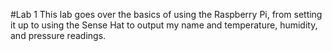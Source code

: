 #Lab 1
This lab goes over the basics of using the Raspberry Pi, from setting it up
to using the Sense Hat to output my name and temperature, humidity, and pressure
readings.
